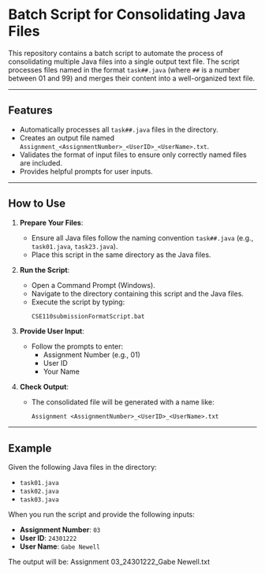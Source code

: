 # Batch Script for Consolidating Java Files

This repository contains a batch script to automate the process of consolidating multiple Java files into a single output text file. The script processes files named in the format `task##.java` (where `##` is a number between 01 and 99) and merges their content into a well-organized text file.

---

## Features
- Automatically processes all `task##.java` files in the directory.
- Creates an output file named `Assignment_<AssignmentNumber>_<UserID>_<UserName>.txt`.
- Validates the format of input files to ensure only correctly named files are included.
- Provides helpful prompts for user inputs.

---

## How to Use
1. **Prepare Your Files**:
   - Ensure all Java files follow the naming convention `task##.java` (e.g., `task01.java`, `task23.java`).
   - Place this script in the same directory as the Java files.

2. **Run the Script**:
   - Open a Command Prompt (Windows).
   - Navigate to the directory containing this script and the Java files.
   - Execute the script by typing:
     ```cmd
     CSE110submissionFormatScript.bat
     ```

3. **Provide User Input**:
   - Follow the prompts to enter:
     - Assignment Number (e.g., 01)
     - User ID
     - Your Name

4. **Check Output**:
   - The consolidated file will be generated with a name like:
     ```
     Assignment <AssignmentNumber>_<UserID>_<UserName>.txt
     ```

---

## Example
Given the following Java files in the directory:
- `task01.java`
- `task02.java`
- `task03.java`

When you run the script and provide the following inputs:
- **Assignment Number**: `03`
- **User ID**: `24301222`
- **User Name**: `Gabe Newell`

The output will be:
Assignment 03_24301222_Gabe Newell.txt

